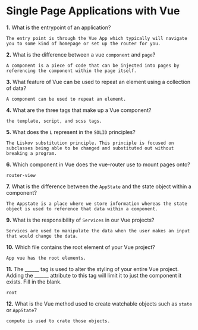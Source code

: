 # Single Page Applications with Vue

**1.** What is the entrypoint of an application?
<!-- enter you answer in the space below -->
```
The entry point is through the Vue App which typically will navigate you to some kind of homepage or set up the router for you.
```
**2.** What is the difference between a vue `component` and `page`?
<!-- enter you answer in the space below -->
```
A component is a piece of code that can be injected into pages by referencing the component within the page itself.
```
**3.** What feature of Vue can be used to repeat an element using a collection of data?
<!-- enter you answer in the space below -->
```
A component can be used to repeat an element.
```
**4.** What are the three tags that make up a Vue component?
<!-- enter you answer in the space below -->
```
the template, script, and scss tags.
```
**5.** What does the `L` represent in the `SOLID` principles?
<!-- enter you answer in the space below -->
```
The Liskov substitution principle. This principle is focused on subclasses being able to be changed and substituted out without breaking a program.
```
**6.** Which component in Vue does the vue-router use to mount pages onto?
<!-- enter you answer in the space below -->
```
router-view
```
**7.** What is the difference between the `AppState` and the state object within a component?
<!-- enter you answer in the space below -->
```
The Appstate is a place where we store information whereas the state object is used to reference that data within a component.
```
**9.** What is the responsibility of `Services` in our Vue projects?
<!-- enter you answer in the space below -->
```
Services are used to manipulate the data when the user makes an input that would change the data.
```
**10.** Which file contains the root element of your Vue project?
<!-- enter you answer in the space below -->
```
App vue has the root elements.
```
**11.** The ______ tag is used to alter the styling of your entire Vue project.  Adding the ______ attribute to this tag will limit it to just the component it exists.  Fill in the blank.
<!-- enter you answer in the space below -->
```
root
```
**12.** What is the Vue method used to create watchable objects such as `state` or `AppState`?
<!-- enter you answer in the space below -->
```
compute is used to crate those objects.
```